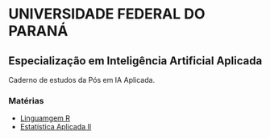 # UNIVERSIDADE FEDERAL DO PARANÁ
## Especialização em Inteligência Artificial Aplicada
Caderno de estudos da Pós em IA Aplicada.

### Matérias
* [Linguamgem R](linguagem_r/linguagem_r.md)
* [Estatística Aplicada II](estatistica_aplicada_ii/estatistica_aplicada_ii.md)